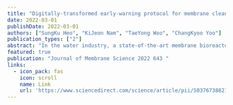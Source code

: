 ```yaml
---
title: "Digitally-transformed early-warning protocol for membrane cleaning based on a fouling-cumulative sum chart: application to a full-scale MBR plant"
date: 2022-03-01
publishDate: 2022-03-01
authors: ["SungKu Heo", "KiJeon Nam", "TaeYong Woo", "ChangKyoo Yoo"]
publication_types: ["2"]
abstract: "In the water industry, a state-of-the-art membrane bioreactor (MBR) requires relatively high operation expenditures due to foulants continually accumulating and clogging the surface and pores of the membrane. Hence, with the advent of digital innovations, developing an innovative tool based on data-driven approaches for membrane maintenance is important and challenging issue to achieve sustainable MBR operations. We developed a digitally-transformed early-warning protocol (DT-EWP) for membrane cleaning by predicting, diagnosing, and producing a warning for biofouling phenomena in a full-scale MBR plant. Biofouling progress was recursively predicted utilizing Kalman filter method and then performed diagnosis to identify the dominant fouling mechanism, incorporating genetic algorithm. In addition, membrane cleaning warning rule based on fouling-cumulative sum (FCUSUM) control chart was …"
featured: true
publication: "Journal of Membrane Science 2022 643 "
links:
  - icon_pack: fas
    icon: scroll
    name: Link
    url: 'https://www.sciencedirect.com/science/article/pii/S0376738821010206'
---
```

